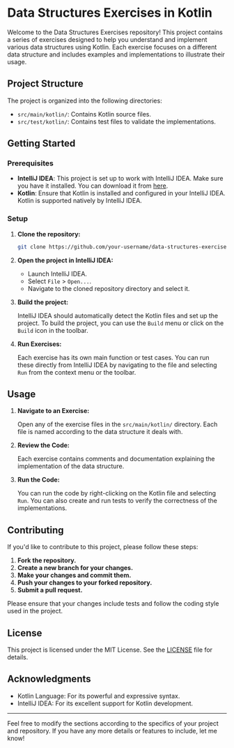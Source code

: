 # Data Structures Exercises in Kotlin

Welcome to the Data Structures Exercises repository! This project contains a series of exercises designed to help you understand and implement various data structures using Kotlin. Each exercise focuses on a different data structure and includes examples and implementations to illustrate their usage.

## Project Structure

The project is organized into the following directories:

- `src/main/kotlin/`: Contains Kotlin source files.
- `src/test/kotlin/`: Contains test files to validate the implementations.


## Getting Started

### Prerequisites

- **IntelliJ IDEA**: This project is set up to work with IntelliJ IDEA. Make sure you have it installed. You can download it from [here](https://www.jetbrains.com/idea/download/).
- **Kotlin**: Ensure that Kotlin is installed and configured in your IntelliJ IDEA. Kotlin is supported natively by IntelliJ IDEA.

### Setup

1. **Clone the repository:**

   ```bash
   git clone https://github.com/your-username/data-structures-exercises-kotlin.git
   ```

2. **Open the project in IntelliJ IDEA:**

   - Launch IntelliJ IDEA.
   - Select `File` > `Open...`.
   - Navigate to the cloned repository directory and select it.

3. **Build the project:**

   IntelliJ IDEA should automatically detect the Kotlin files and set up the project. To build the project, you can use the `Build` menu or click on the `Build` icon in the toolbar.

4. **Run Exercises:**

   Each exercise has its own main function or test cases. You can run these directly from IntelliJ IDEA by navigating to the file and selecting `Run` from the context menu or the toolbar.

## Usage

1. **Navigate to an Exercise:**

   Open any of the exercise files in the `src/main/kotlin/` directory. Each file is named according to the data structure it deals with.

2. **Review the Code:**

   Each exercise contains comments and documentation explaining the implementation of the data structure.

3. **Run the Code:**

   You can run the code by right-clicking on the Kotlin file and selecting `Run`. You can also create and run tests to verify the correctness of the implementations.

## Contributing

If you'd like to contribute to this project, please follow these steps:

1. **Fork the repository.**
2. **Create a new branch for your changes.**
3. **Make your changes and commit them.**
4. **Push your changes to your forked repository.**
5. **Submit a pull request.**

Please ensure that your changes include tests and follow the coding style used in the project.

## License

This project is licensed under the MIT License. See the [LICENSE](LICENSE) file for details.

## Acknowledgments

- Kotlin Language: For its powerful and expressive syntax.
- IntelliJ IDEA: For its excellent support for Kotlin development.

---

Feel free to modify the sections according to the specifics of your project and repository. If you have any more details or features to include, let me know!
